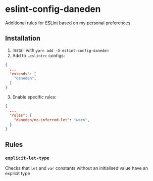 # eslint-config-daneden

Additional rules for ESLint based on my personal preferences.

## Installation

1. Install with `yarn add -D eslint-config-daneden`
2. Add to `.eslintrc` configs:

```json
{
  ...
  "extends": [
    "daneden",
  ]
}
```

3. Enable specific rules:

```json
{
  ...
  "rules": {
    "daneden/no-inferred-let": "warn",
  }
}
```

## Rules

### `explicit-let-type`

Checks that `let` and `var` constants without an initialised value have an explicit type
